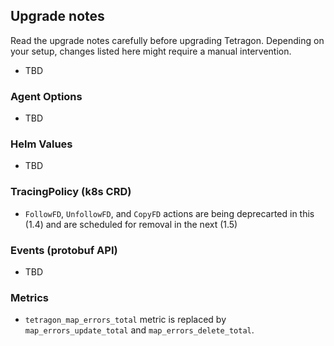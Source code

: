 ## Upgrade notes

Read the upgrade notes carefully before upgrading Tetragon.
Depending on your setup, changes listed here might require a manual intervention.

* TBD

### Agent Options

* TBD

### Helm Values

* TBD

### TracingPolicy (k8s CRD)

* `FollowFD`, `UnfollowFD`, and `CopyFD` actions are being deprecarted in this (1.4) and are
  scheduled for removal in the next (1.5)

### Events (protobuf API)

* TBD

### Metrics

* `tetragon_map_errors_total` metric is replaced by `map_errors_update_total` and `map_errors_delete_total`.
